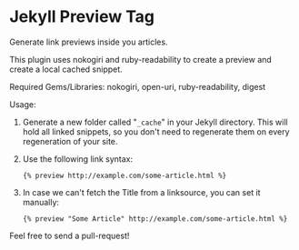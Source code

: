 Jekyll Preview Tag
==================
Generate link previews inside you articles.

This plugin uses nokogiri and ruby-readability to create a preview and create a local cached snippet.

Required Gems/Libraries: nokogiri, open-uri, ruby-readability, digest

Usage:
 
1. Generate a new folder called "```_cache```" in your Jekyll directory. 
This will hold all linked snippets, so you don't need to regenerate them on every regeneration of your site.
 
2. Use the following link syntax: 
 
   ```{% preview http://example.com/some-article.html %}```
 
3. In case we can't fetch the Title from a linksource, you can set it manually:

   ```{% preview "Some Article" http://example.com/some-article.html %}```
 
Feel free to send a pull-request!
